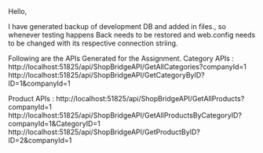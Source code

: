Hello,

I have generated backup of development DB and added in files., so whenever testing happens Back needs to be restored and web.config needs to be changed with its respective connection striing.

Following are the APIs Generated for the Assignment.
Category APIs :
http://localhost:51825/api/ShopBridgeAPI/GetAllCategories?companyId=1
http://localhost:51825/api/ShopBridgeAPI/GetCategoryByID?ID=1&companyId=1

Product APIs : 
http://localhost:51825/api/ShopBridgeAPI/GetAllProducts?companyId=1
http://localhost:51825/api/ShopBridgeAPI/GetAllProductsByCategoryID?companyId=1&CategoryID=1
http://localhost:51825/api/ShopBridgeAPI/GetProductByID?ID=2&companyId=1
